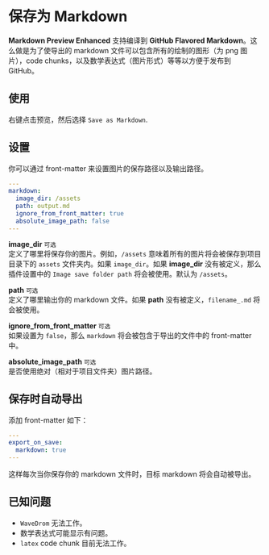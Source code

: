 # 保存为 Markdown
**Markdown Preview Enhanced** 支持编译到 **GitHub Flavored Markdown**。这么做是为了使导出的 markdown 文件可以包含所有的绘制的图形（为 png 图片），code chunks，以及数学表达式（图片形式）等等以方便于发布到 GitHub。    

## 使用
右键点击预览，然后选择 `Save as Markdown`.

## 设置
你可以通过 front-matter 来设置图片的保存路径以及输出路径。  
```yaml
---
markdown:
  image_dir: /assets
  path: output.md
  ignore_from_front_matter: true
  absolute_image_path: false
---
```

**image_dir** `可选`   
定义了哪里将保存你的图片。例如，`/assets` 意味着所有的图片将会被保存到项目目录下的 `assets` 文件夹内。如果 `image_dir`。如果 **image_dir** 没有被定义，那么插件设置中的 `Image save folder path` 将会被使用。默认为 `/assets`。  

**path** `可选`   
定义了哪里输出你的 markdown 文件。如果 **path** 没有被定义，`filename_.md` 将会被使用。

**ignore_from_front_matter** `可选`   
如果设置为 `false`，那么 `markdown` 将会被包含于导出的文件中的 front-matter 中。

**absolute_image_path** `可选`  
是否使用绝对（相对于项目文件夹）图片路径。  

## 保存时自动导出
添加 front-matter 如下：
```yaml
---
export_on_save:
  markdown: true
---
```
这样每次当你保存你的 markdown 文件时，目标 markdown 将会自动被导出。

## 已知问题
* `WaveDrom` 无法工作。  
* 数学表达式可能显示有问题。   
* `latex` code chunk 目前无法工作。  